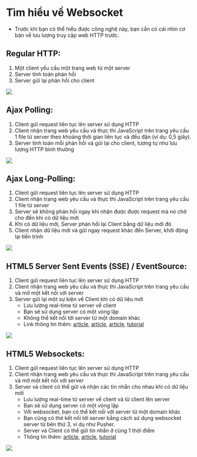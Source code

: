 # Tìm hiểu về Websocket
- Trước khi bạn có thể hiểu được công nghệ này, bạn cần có cái nhìn cơ bản về lưu lượng truy cập web HTTP trước.
## Regular HTTP:
1. Một client yếu cầu một trang web từ một server
2. Server tính toán phản hồi
3. Server gửi lại phản hồi cho client

<img src="https://i.imgur.com/ILQ6h9H.png">

## Ajax Polling:
1. Client gửi request liên tục lên server sử dụng HTTP
2. Client nhận trang web yêu cầu và thực thi JavaScript trên trang yêu cầu 1 file từ server theo khoảng thời gian liên tục và đều đặn (ví dụ: 0,5 giây).
3. Server tính toán mỗi phản hồi và gửi lại cho client, tương tự như lưu lượng HTTP bình thường

<img src="https://i.imgur.com/RnPooLD.png">

## Ajax Long-Polling:
1. Client gửi request liên tục lên server sử dụng HTTP
2. Client nhận trang web yêu cầu và thực thi JavaScript trên trang yêu cầu 1 file từ server
3. Server sẽ không phản hồi ngay khi nhận được được request mà nó chờ cho đến khi có dữ liệu mới
4. Khi có dữ liệu mới, Server phản hồi lại Client bằng dữ liệu mới đó
5. Client nhận dữ liệu mới và gửi ngay request khác đến Server, khởi động lại tiến trình

<img src="https://i.imgur.com/1k3RF62.png">

## HTML5 Server Sent Events (SSE) / EventSource:
1. Client gửi request liên tục lên server sử dụng HTTP
2. Client nhận trang web yêu cầu và thực thi JavaScript trên trang yêu cầu và mở một kết nối với server
3. Server gửi lại một sự kiện về Client khi có dữ liệu mới
	- Lưu lượng real-time từ server về client
	- Bạn sẽ sử dụng server có một vòng lặp
	- Không thể kết nối tới server từ một domain khác
	- Link thông tin thêm: [article](https://developer.mozilla.org/en-US/docs/Web/API/Server-sent_events/Using_server-sent_events), [article](http://html5doctor.com/server-sent-events/#api), [article](https://www.html5rocks.com/en/tutorials/eventsource/basics/), [tutorial](https://jaxenter.com/tutorial-jsf-2-and-html5-server-sent-events-104548.html)
	
<img src="https://i.imgur.com/MF6xr3k.png">

## HTML5 Websockets:
1. Client gửi request liên tục lên server sử dụng HTTP
2. Client nhận trang web yêu cầu và thực thi JavaScript trên trang yêu cầu và mở một kết nối với server
3. Server và client có thể gửi và nhận các tin nhắn cho nhau khi có dữ liệu mới
	- Lưu lượng real-time từ server về client và từ client lên server
	- Bạn sẽ sử dụng server có một vòng lặp
	- Với websocket, bạn có thể kết nối với server từ một domain khác
	- Bạn cũng có thẻ kết nối tới server bằng cách sử dụng websocket server từ bên thứ 3, ví dụ như Pusher. 
	- Server và Client có thể gửi tin nhắn ở cùng 1 thời điểm
	- Thông tin thêm: [article](http://www.developerfusion.com/article/143158/an-introduction-to-websockets/), [article](https://developer.mozilla.org/en-US/docs/Web/API/WebSockets_API/Writing_WebSocket_client_applications), [tutorial](https://code.tutsplus.com/tutorials/start-using-html5-websockets-today--net-13270) 

<img src="https://i.imgur.com/NwAk8nH.png">
